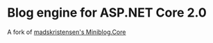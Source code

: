 # Blog engine for ASP.NET Core 2.0

A fork of [madskristensen's Miniblog.Core](https://github.com/madskristensen/Miniblog.Core)
